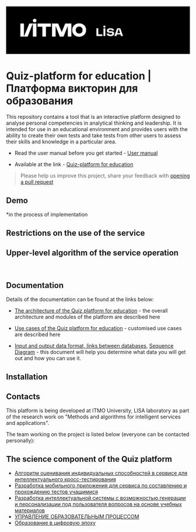 ![](docs/img/logo.jpg)
# Quiz-platform for education | Платформа викторин для образования

This repository contains a tool that is an interactive platform designed to analyse personal competencies in analytical thinking and leadership. It is intended for use in an educational environment and provides users with the ability to create their own tests and take tests from other users to assess their skills and knowledge in a particular area.

- Read the user manual before you get started - [User manual](docs/user_instructions.md)

- Available at the link - [Quiz-platform for education]()

> Please help us improve this project, share your feedback with [opening a pull request](https://github.com/LabsWorkLISA/Quiz-platform/pulls)


## Demo
*in the process of implementation

## Restrictions on the use of the service

## Upper-level algorithm of the service operation

![]()

## Documentation
Details of the documentation can be found at the links below:

- [The architecture of the Quiz platform for education](docs/architecture.md) - the overall architecture and modules of the platform are described here

- [Use cases of the Quiz platform for education](docs/use_case.md) - customised use cases are described here

- [Input and output data format, links between databases](docs/linksBetweenDatabases.md), [Sequence Diagram](docs/sequenceDiagrams.md)  - this document will help you determine what data you will get out and how you can use it.


## Installation

## Contacts
This platform is being developed at ITMO University, LISA laboratory as part of the research work on "Methods and algorithms for intelligent services and applications".

The team working on the project is listed below (everyone can be contacted personally):

## The science component of the Quiz platform
- [Алгоритм оценивания индивидуальных способностей в сервисе для интеллектуального кросс-тестирования](https://kmu.itmo.ru/digests/article/13777)
- [Разработка мобильного приложения для сервиса по составлению и прохождению тестов учащимися](https://kmu.itmo.ru/digests/article/12401)
- [Разработка интеллектуальной системы с возможностью генерации и персонализации под пользователя вопросов на основе учебных материалов](https://kmu.itmo.ru/digests/article/13672)
- [УПРАВЛЕНИЕ ОБРАЗОВАТЕЛЬНЫМ ПРОЦЕССОМ](https://www.sciencedirect.com/science/article/pii/S1877050923020094HTTPS//science-education.ru/ru/article/view?id=13932)
- [Образование в цифровую эпоху](https://arxiv.org/abs/2312.04330](https://magellan.pro/2019/03/04/obrazovanie-v-cifrovuju-jepohu/)https://magellan.pro/2019/03/04/obrazovanie-v-cifrovuju-jepohu/)

